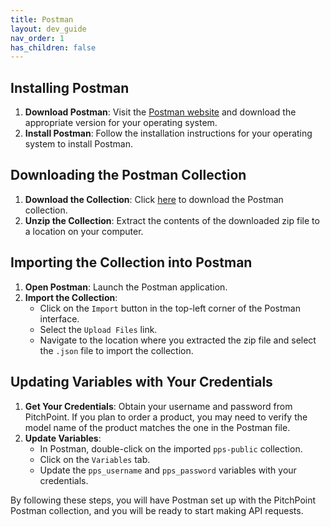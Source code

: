```yaml
---
title: Postman
layout: dev_guide
nav_order: 1
has_children: false
---
```


## Installing Postman

1. **Download Postman**: Visit the [Postman website](https://www.postman.com/downloads/) and download the appropriate version for your operating system.
2. **Install Postman**: Follow the installation instructions for your operating system to install Postman.

## Downloading the Postman Collection

1. **Download the Collection**: Click [here](/api/pps-public.postman_collection.zip) to download the Postman collection.
2. **Unzip the Collection**: Extract the contents of the downloaded zip file to a location on your computer.

## Importing the Collection into Postman

1. **Open Postman**: Launch the Postman application.
2. **Import the Collection**:
    - Click on the `Import` button in the top-left corner of the Postman interface.
    - Select the `Upload Files` link.
    - Navigate to the location where you extracted the zip file and select the `.json` file to import the collection.

## Updating Variables with Your Credentials

1. **Get Your Credentials**: Obtain your username and password from PitchPoint. If you plan to order a product, you may need to verify the model name of the product matches the one in the Postman file.
2. **Update Variables**:
    - In Postman, double-click on the imported `pps-public` collection.
    - Click on the `Variables` tab.
    - Update the `pps_username` and `pps_password` variables with your credentials. 

By following these steps, you will have Postman set up with the PitchPoint Postman collection, and you will be ready to start making API requests.
